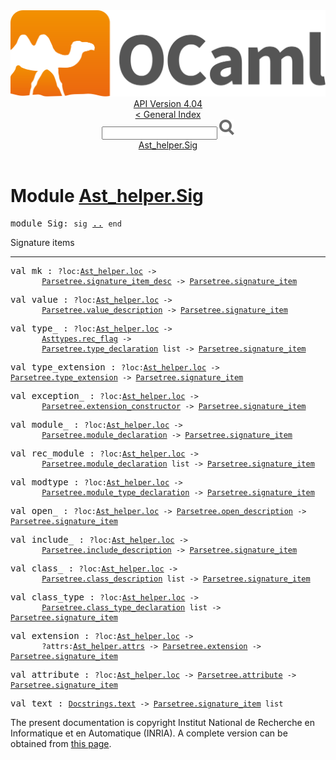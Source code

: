 <!-- ((! set title API !)) ((! set documentation !)) ((! set api !)) ((! set nobreadcrumb !)) -->
<div class="api"><header><nav class="toc brand"><a class="brand" href="https://ocaml.org/"><img src="colour-logo-gray.svg" class="svg" alt="OCaml"></a></nav><nav class="toc"><div class="toc_version"><a href="/docs" id="version-select">API Version 4.04</a></div><a href="index.html">&lt; General Index</a><div class="api_search"><input type="text" name="apisearch" id="api_search" oninput="mySearch(false);" onkeypress="this.oninput();" onclick="this.oninput();" onpaste="this.oninput();">
<img src="search_icon.svg" alt="Search" class="svg" onclick="mySearch(false)"></div>
<div id="search_results"></div><div class="toc_title"><a href="#top">Ast_helper.Sig</a></div><ul></ul></nav></header>

<h1>Module <a href="type_Ast_helper.Sig.html">Ast_helper.Sig</a></h1>

<pre><span class="keyword">module</span> Sig: <code class="code"><span class="keyword">sig</span></code> <a href="Ast_helper.Sig.html">..</a> <code class="code"><span class="keyword">end</span></code></pre><div class="info module top">
Signature items<br>
</div>
<hr width="100%">

<pre><span id="VALmk"><span class="keyword">val</span> mk</span> : <code class="type">?loc:<a href="Ast_helper.html#TYPEloc">Ast_helper.loc</a> -&gt;<br>       <a href="Parsetree.html#TYPEsignature_item_desc">Parsetree.signature_item_desc</a> -&gt; <a href="Parsetree.html#TYPEsignature_item">Parsetree.signature_item</a></code></pre>
<pre><span id="VALvalue"><span class="keyword">val</span> value</span> : <code class="type">?loc:<a href="Ast_helper.html#TYPEloc">Ast_helper.loc</a> -&gt;<br>       <a href="Parsetree.html#TYPEvalue_description">Parsetree.value_description</a> -&gt; <a href="Parsetree.html#TYPEsignature_item">Parsetree.signature_item</a></code></pre>
<pre><span id="VALtype_"><span class="keyword">val</span> type_</span> : <code class="type">?loc:<a href="Ast_helper.html#TYPEloc">Ast_helper.loc</a> -&gt;<br>       <a href="Asttypes.html#TYPErec_flag">Asttypes.rec_flag</a> -&gt;<br>       <a href="Parsetree.html#TYPEtype_declaration">Parsetree.type_declaration</a> list -&gt; <a href="Parsetree.html#TYPEsignature_item">Parsetree.signature_item</a></code></pre>
<pre><span id="VALtype_extension"><span class="keyword">val</span> type_extension</span> : <code class="type">?loc:<a href="Ast_helper.html#TYPEloc">Ast_helper.loc</a> -&gt; <a href="Parsetree.html#TYPEtype_extension">Parsetree.type_extension</a> -&gt; <a href="Parsetree.html#TYPEsignature_item">Parsetree.signature_item</a></code></pre>
<pre><span id="VALexception_"><span class="keyword">val</span> exception_</span> : <code class="type">?loc:<a href="Ast_helper.html#TYPEloc">Ast_helper.loc</a> -&gt;<br>       <a href="Parsetree.html#TYPEextension_constructor">Parsetree.extension_constructor</a> -&gt; <a href="Parsetree.html#TYPEsignature_item">Parsetree.signature_item</a></code></pre>
<pre><span id="VALmodule_"><span class="keyword">val</span> module_</span> : <code class="type">?loc:<a href="Ast_helper.html#TYPEloc">Ast_helper.loc</a> -&gt;<br>       <a href="Parsetree.html#TYPEmodule_declaration">Parsetree.module_declaration</a> -&gt; <a href="Parsetree.html#TYPEsignature_item">Parsetree.signature_item</a></code></pre>
<pre><span id="VALrec_module"><span class="keyword">val</span> rec_module</span> : <code class="type">?loc:<a href="Ast_helper.html#TYPEloc">Ast_helper.loc</a> -&gt;<br>       <a href="Parsetree.html#TYPEmodule_declaration">Parsetree.module_declaration</a> list -&gt; <a href="Parsetree.html#TYPEsignature_item">Parsetree.signature_item</a></code></pre>
<pre><span id="VALmodtype"><span class="keyword">val</span> modtype</span> : <code class="type">?loc:<a href="Ast_helper.html#TYPEloc">Ast_helper.loc</a> -&gt;<br>       <a href="Parsetree.html#TYPEmodule_type_declaration">Parsetree.module_type_declaration</a> -&gt; <a href="Parsetree.html#TYPEsignature_item">Parsetree.signature_item</a></code></pre>
<pre><span id="VALopen_"><span class="keyword">val</span> open_</span> : <code class="type">?loc:<a href="Ast_helper.html#TYPEloc">Ast_helper.loc</a> -&gt; <a href="Parsetree.html#TYPEopen_description">Parsetree.open_description</a> -&gt; <a href="Parsetree.html#TYPEsignature_item">Parsetree.signature_item</a></code></pre>
<pre><span id="VALinclude_"><span class="keyword">val</span> include_</span> : <code class="type">?loc:<a href="Ast_helper.html#TYPEloc">Ast_helper.loc</a> -&gt;<br>       <a href="Parsetree.html#TYPEinclude_description">Parsetree.include_description</a> -&gt; <a href="Parsetree.html#TYPEsignature_item">Parsetree.signature_item</a></code></pre>
<pre><span id="VALclass_"><span class="keyword">val</span> class_</span> : <code class="type">?loc:<a href="Ast_helper.html#TYPEloc">Ast_helper.loc</a> -&gt;<br>       <a href="Parsetree.html#TYPEclass_description">Parsetree.class_description</a> list -&gt; <a href="Parsetree.html#TYPEsignature_item">Parsetree.signature_item</a></code></pre>
<pre><span id="VALclass_type"><span class="keyword">val</span> class_type</span> : <code class="type">?loc:<a href="Ast_helper.html#TYPEloc">Ast_helper.loc</a> -&gt;<br>       <a href="Parsetree.html#TYPEclass_type_declaration">Parsetree.class_type_declaration</a> list -&gt; <a href="Parsetree.html#TYPEsignature_item">Parsetree.signature_item</a></code></pre>
<pre><span id="VALextension"><span class="keyword">val</span> extension</span> : <code class="type">?loc:<a href="Ast_helper.html#TYPEloc">Ast_helper.loc</a> -&gt;<br>       ?attrs:<a href="Ast_helper.html#TYPEattrs">Ast_helper.attrs</a> -&gt; <a href="Parsetree.html#TYPEextension">Parsetree.extension</a> -&gt; <a href="Parsetree.html#TYPEsignature_item">Parsetree.signature_item</a></code></pre>
<pre><span id="VALattribute"><span class="keyword">val</span> attribute</span> : <code class="type">?loc:<a href="Ast_helper.html#TYPEloc">Ast_helper.loc</a> -&gt; <a href="Parsetree.html#TYPEattribute">Parsetree.attribute</a> -&gt; <a href="Parsetree.html#TYPEsignature_item">Parsetree.signature_item</a></code></pre>
<pre><span id="VALtext"><span class="keyword">val</span> text</span> : <code class="type"><a href="Docstrings.html#TYPEtext">Docstrings.text</a> -&gt; <a href="Parsetree.html#TYPEsignature_item">Parsetree.signature_item</a> list</code></pre><div class="copyright">The present documentation is copyright Institut National de Recherche en Informatique et en Automatique (INRIA). A complete version can be obtained from <a href="http://caml.inria.fr/pub/docs/manual-ocaml/">this page</a>.</div></div>